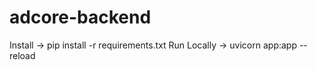 ﻿# adcore-backend
Install -> pip install -r requirements.txt
Run Locally -> uvicorn app:app --reload
